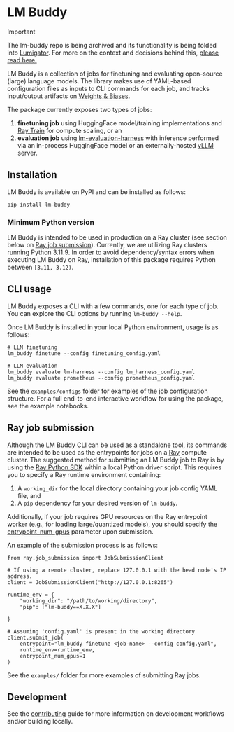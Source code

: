 # LM Buddy

> [!IMPORTANT]
>
> The lm-buddy repo is being archived and its functionality is being folded into [Lumigator](https://github.com/mozilla-ai/lumigator).
> For more on the context and decisions behind this, [please read here.](https://github.com/mozilla-ai/lumigator/pull/209)

LM Buddy is a collection of jobs for finetuning and evaluating open-source (large) language models.
The library makes use of YAML-based configuration files as inputs to CLI commands for each job,
and tracks input/output artifacts on [Weights & Biases](https://docs.wandb.ai/).

The package currently exposes two types of jobs:
1. **finetuning job** using HuggingFace model/training implementations and 
[Ray Train](https://docs.ray.io/en/latest/train/train.html)
for compute scaling, or an
2. **evaluation job** using [lm-evaluation-harness](https://github.com/EleutherAI/lm-evaluation-harness) 
with inference performed via an in-process HuggingFace model or an externally-hosted 
[vLLM](https://github.com/vllm-project/vllm) server.

## Installation

LM Buddy is available on PyPI and can be installed as follows:

```
pip install lm-buddy
```

### Minimum Python version

LM Buddy is intended to be used in production on a Ray cluster 
(see section below on [Ray job submission](#ray-job-submission)).
Currently, we are utilizing Ray clusters running Python 3.11.9.
In order to avoid dependency/syntax errors when executing LM Buddy on Ray,
installation of this package requires Python between `[3.11, 3.12)`.

## CLI usage

LM Buddy exposes a CLI with a few commands, one for each type of job.
You can explore the CLI options by running `lm-buddy --help`.

Once LM Buddy is installed in your local Python environment, usage is as follows:
```
# LLM finetuning
lm_buddy finetune --config finetuning_config.yaml

# LLM evaluation
lm_buddy evaluate lm-harness --config lm_harness_config.yaml
lm_buddy evaluate prometheus --config prometheus_config.yaml
```

See the `examples/configs` folder for examples of the job configuration structure. 
For a full end-to-end interactive workflow for using the package, see the example notebooks.

## Ray job submission

Although the LM Buddy CLI can be used as a standalone tool,
its commands are intended to be used as the entrypoints for jobs on a
[Ray](https://docs.ray.io/en/latest/index.html) compute cluster.
The suggested method for submitting an LM Buddy job to Ray is by using the 
[Ray Python SDK](https://docs.ray.io/en/latest/cluster/running-applications/job-submission/sdk.html) 
within a local Python driver script.
This requires you to specify a Ray runtime environment containing:
1) A `working_dir` for the local directory containing your job config YAML file, and
2) A `pip` dependency for your desired version of `lm-buddy`.

Additionally, if your job requires GPU resources on the Ray entrypoint worker (e.g., for loading large/quantized models), 
you should specify the [entrypoint_num_gpus](https://docs.ray.io/en/latest/cluster/running-applications/job-submission/sdk.html#specifying-cpu-and-gpu-resources) parameter upon submission.

An example of the submission process is as follows:

```
from ray.job_submission import JobSubmissionClient

# If using a remote cluster, replace 127.0.0.1 with the head node's IP address.
client = JobSubmissionClient("http://127.0.0.1:8265")

runtime_env = {
    "working_dir": "/path/to/working/directory",
    "pip": ["lm-buddy==X.X.X"]
    
}

# Assuming 'config.yaml' is present in the working directory
client.submit_job(
    entrypoint="lm_buddy finetune <job-name> --config config.yaml", 
    runtime_env=runtime_env,
    entrypoint_num_gpus=1
)
```

See the `examples/` folder for more examples of submitting Ray jobs.

## Development

See the [contributing](CONTRIBUTING.md) guide for more information on development workflows 
and/or building locally.
